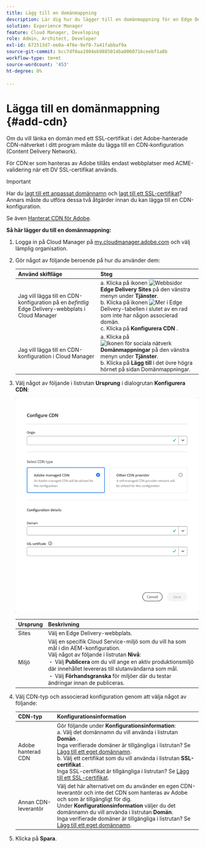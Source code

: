 ```yaml
---
title: Lägg till en domänmappning
description: Lär dig hur du lägger till en domänmappning för en Edge Delivery-webbplats eller en Cloud Manager-miljö.
solution: Experience Manager
feature: Cloud Manager, Developing
role: Admin, Architect, Developer
exl-id: 672513d7-ee0a-4f6e-9ef0-7a41fabbaf9a
source-git-commit: bcc7df0aa1904eb9885014ba0060716ceebf1a8b
workflow-type: tm+mt
source-wordcount: '453'
ht-degree: 0%

---
```



# Lägga till en domänmappning {#add-cdn}

Om du vill länka en domän med ett SSL-certifikat i det Adobe-hanterade CDN-nätverket i ditt program måste du lägga till en CDN-konfiguration (Content Delivery Network).

För CDN:er som hanteras av Adobe tillåts endast webbplatser med ACME-validering när ett DV SSL-certifikat används.

>[!IMPORTANT]
>
>Har du [lagt till ett anpassat domännamn](/help/implementing/cloud-manager/custom-domain-names/add-custom-domain-name.md) och [lagt till ett SSL-certifikat](/help/implementing/cloud-manager/managing-ssl-certifications/add-ssl-certificate.md)? Annars måste du utföra dessa två åtgärder innan du kan lägga till en CDN-konfiguration.

Se även [Hanterat CDN för Adobe](https://www.aem.live/docs/byo-cdn-adobe-managed).

**Så här lägger du till en domänmappning:**

1. Logga in på Cloud Manager på [my.cloudmanager.adobe.com](https://my.cloudmanager.adobe.com/) och välj lämplig organisation.

1. Gör något av följande beroende på hur du använder dem:

   | Använd skiftläge | Steg |
   | --- | --- |
   | Jag vill lägga till en CDN-konfiguration på en *befintlig* Edge Delivery-webbplats i Cloud Manager | a. Klicka på ikonen ![Webbsidor](https://spectrum.adobe.com/static/icons/workflow_18/Smock_WebPages_18_N.svg) **Edge Delivery Sites** på den vänstra menyn under **Tjänster**.<br>b. Klicka på ikonen ![Mer ](https://spectrum.adobe.com/static/icons/workflow_18/Smock_More_18_N.svg) i Edge Delivery-tabellen i slutet av en rad som inte har någon associerad domän.<br>c. Klicka på **Konfigurera CDN** . |
   | Jag vill lägga till en CDN-konfiguration i Cloud Manager | a. Klicka på ![Ikonen för sociala nätverk](https://spectrum.adobe.com/static/icons/workflow_18/Smock_SocialNetwork_18_N.svg) **Domänmappningar** på den vänstra menyn under **Tjänster**.<br>b. Klicka på **Lägg till** i det övre högra hörnet på sidan Domänmappningar. |

1. Välj något av följande i listrutan **Ursprung** i dialogrutan **Konfigurera CDN**:

   ![Konfigurera CDN-dialogruta](/help/implementing/cloud-manager/assets/configure-cdn-dialog.png)

   | Ursprung | Beskrivning |
   | --- | --- |
   | Sites | Välj en Edge Delivery-webbplats. |
   | Miljö | Välj en specifik Cloud Service-miljö som du vill ha som mål i din AEM-konfiguration.<br>Välj något av följande i listrutan **Nivå**:<br> ・ Välj **Publicera** om du vill ange en aktiv produktionsmiljö där innehållet levereras till slutanvändarna som mål.<br> ・ Välj **Förhandsgranska** för miljöer där du testar ändringar innan de publiceras. |

1. Välj CDN-typ och associerad konfiguration genom att välja något av följande:

   | CDN-typ | Konfigurationsinformation |
   | --- | --- |
   | Adobe hanterad CDN | Gör följande under **Konfigurationsinformation**:<br>a. Välj det domännamn du vill använda i listrutan **Domän** .<br>Inga verifierade domäner är tillgängliga i listrutan? Se [Lägg till ett eget domännamn](/help/implementing/cloud-manager/custom-domain-names/add-custom-domain-name.md).<br>b. Välj ett certifikat som du vill använda i listrutan **SSL-certifikat** .<br>Inga SSL-certifikat är tillgängliga i listrutan? Se [Lägg till ett SSL-certifikat](/help/implementing/cloud-manager/managing-ssl-certifications/add-ssl-certificate.md). |
   | Annan CDN-leverantör | Välj det här alternativet om du använder en egen CDN-leverantör och inte det CDN som hanteras av Adobe och som är tillgängligt för dig.<br>Under **Konfigurationsinformation** väljer du det domännamn du vill använda i listrutan **Domän**.<br>Inga verifierade domäner är tillgängliga i listrutan? Se [Lägg till ett eget domännamn](/help/implementing/cloud-manager/custom-domain-names/add-custom-domain-name.md). |

1. Klicka på **Spara**.
